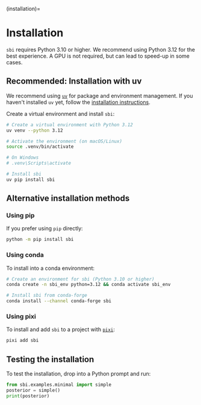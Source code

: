 (installation)=
# Installation

`sbi` requires Python 3.10 or higher. We recommend using Python 3.12 for the best
experience. A GPU is not required, but can lead to speed-up in some cases.

## Recommended: Installation with uv

We recommend using [`uv`](https://docs.astral.sh/uv)
for package and environment management. If you haven't installed `uv` yet, follow
the [installation instructions](https://docs.astral.sh/uv/getting-started/installation/).

Create a virtual environment and install `sbi`:

```bash
# Create a virtual environment with Python 3.12
uv venv --python 3.12

# Activate the environment (on macOS/Linux)
source .venv/bin/activate

# On Windows
# .venv\Scripts\activate

# Install sbi
uv pip install sbi
```

## Alternative installation methods

### Using pip

If you prefer using `pip` directly:

```bash
python -m pip install sbi
```

### Using conda

To install into a conda environment:

```bash
# Create an environment for sbi (Python 3.10 or higher)
conda create -n sbi_env python=3.12 && conda activate sbi_env

# Install sbi from conda-forge
conda install --channel conda-forge sbi
```

### Using pixi

To install and add `sbi` to a project with [`pixi`](https://pixi.sh/):

```bash
pixi add sbi
```

## Testing the installation

To test the installation, drop into a Python prompt and run:

```python
from sbi.examples.minimal import simple
posterior = simple()
print(posterior)
```
